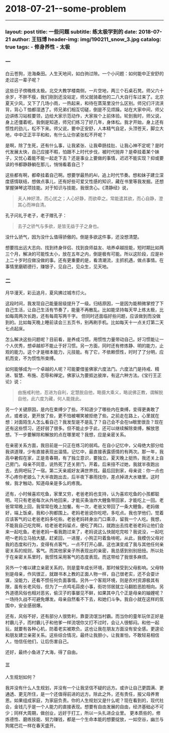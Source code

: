 # 2018-07-21--some-problem

***

### layout: post title: 一些问题 subtitle: 练太极学到的 date: 2018-07-21 author: 王钰博 header-img: img/190211\_snow\_3.jpg catalog: true tags: - 修身养性 - 太极

### 一

白云苍狗，沧海桑田。人生天地间，如白驹过隙。一个小问题：如何能中正安舒的走过这一辈子呢？

这些日子傍晚练太极。北交大教学楼南侧，一片空地，两三个石桌石凳。师父六十余岁，不胖不瘦，我们刚到还没站定，师父就骑着他的二八大自行车过来了。北京夏天少风，又下了几场小雨，一热起来，和待在蒸笼里没什么区别。师兄们汗流浃背，背心Ｔ恤都湿透了。师兄弟们相互切磋，倒是不见烦躁。站在大家中间，师父边讲练习站桩要领，边给大家示范动作，大家挨个上前体验。轮到我时，师父说，身上还僵着呢。我倒是知道，师兄们练习了好几年，身体松。我才开始，身上还有惯性的劲儿，松不下来。师父说，要中正安舒，人本精气自足，头顶苍天，脚立大地，中中正正平平和和，有什么让你紧张松不开呢？

是啊，除了生死，还有什么事，让我紧张、让我牵肠挂肚、让我心神不定呢？是时代发展太快，自己应接不暇，怕跟不上时代步伐，被时代抛弃？是牵挂着某个妹子，又忧心着能不能一起走下去？还是事业上要做的事情，迟迟不能实现？抑或要读的书都静静躺在那儿，悄悄看着自己？

这些都有啊，都牵挂着自己啊。想要学最热的AI，追上时代节奏。想和妹子建立深度感情联结，想做点事儿，还有好些可爱又性感的知识，藏在书里等我发掘。还想掌握弹琴这项技能。对于知识与技能，我很贪心。《清静经》说，

> 夫人神好清，而心扰之；人心好静，而欲牵之。常能遣其欲，而心自静，澄其心而神自清。

孔子问礼于老子，老子赠孔子：

> 去子之骄气与多欲，是皆无益于子之身也。

没什么骄气，因为没什么值得骄傲的。倒是多欲这件事，还没想清楚。

想要找出远大志向、找到终身伴侣、找到良师益友、培养卓越技能，短时期比如两三个月，解决的可能性太小，放在五年之内，倒是极有可能。所以这阶段，应是补上二十岁时应做没做的事。还有更重要的是，看清潮流，主抓机遇，做点事情。在事情里磨砺德行，赚银子，见自己，见众生，见天地。

### 二

月华漫天，彩云追月，夏风拂过城市灯火。

这段时间，我发现自己能量层级提升了一级。归结原因，一是因为能稍微掌控了下自己生活，让自己生活有节奏了，能量不再散乱。比如能坚持每天早上练太极，比如每周两次长跑，还有每周写两千字。 但同时还面临好些问题，应该做到而没做到的。比如每天晚上睡前读会三五页书，别再刷手机。比如每天十一点关灯第二天七点起床。

怎么解决这些问题呢？目前看，是养成习惯。用惯性力量带动自己。好习惯能让一个人优秀，想卓越却不能止于好习惯。另一方面，同时还有修炼静、明的能力，止观的能力。这个才是根本能力，元技能。有了它，不依赖惯性，时时了了分明，应机而变，不为惯性所束缚。

如何能够成为一个卓越的人呢？可能要借鉴佛家六度法门。六度法门是持戒、精进、智慧、布施、忍辱和禅定。佛家认为要抵达彼岸，有这六种方法。《宝行王正论》说：

> 由施戒利他，忍进为自利，定慧脱自他，略摄大乘义，略说佛正教，谓解脱自他，此六度为藏，何人能拨此。

另一个关键原因，是内在束缚少了些。不知道少了哪些内在束缚，变得更勇敢了点，或者说，更开放了些，更不怕被嘲笑被拒绝了些。之前走在路上，心里就在想：对面陌生人怎么看自己？我发型是不是乱了？自己会不会在ta眼里很丑？现在还有这些惯习，还好弱了很多。但不能止步于此，还可以继续解除束缚，解放思想。下一步要解除和解放的点在哪里呢？我想，应是亲密关系。

在亲密关系方面，我目前是一只正在练习的弱鸡。在自小记忆中，父母绝大部分给我讲道理，少有直接表现出温情。记忆中，最直接表露感情的有两次。那一年，我高中暑假在家，正是青春期，有了独立意识，要独立。夏天晚上挺热，我还关上自己房门。母亲不同意，说热死了还关房门，开着。后来扭不过她，我就半夜跑出去，去网吧玩了一宿。第二天亲戚好友满世界找。最后回到家，母亲说：你一点也不心疼你老娘么？大半夜跑出去，后半夜下暴雨找你，差点掉进大水塘里。这时候，我才触动，知道母亲是多么的疼我。

还有，小时候喜欢吃鱼，家里又穷，老爸老妈也支持，认为喜欢吃鱼的小孩都聪明。可只有老爸每次从外地回来，才能买条油炸大鲤鱼带回家，才能吃上一回。老爸常常晚上回，我常常在晚上加餐。有一次，老爸又带回了一条大鲤鱼，老妈做好，端上饭桌，我和小狗都围上。老妈老爸说你吃吧，多吃点。我也学他们，觉着应该客气的让老爸老妈多吃些。老爸老妈转身出门口乘凉，留我一个人吃。我想，不能我自己吃完啊，给老爸老妈留点，便吃了两口，就跑出去找老爸老妈让他们会来一起吃鱼。老爸老妈一看我跑过来了，老妈说这么快就吃完啦？我说没，一起吃吧～老妈立马拍大腿，赶紧回，一进屋，小狗正叼着鱼啃呢。从此，我模仿父母对我的态度和行为，变得有点客气，一点不打开心扉。这也演变成了我与其他任何亲密关系的规则，客气。而其他家亲子所表现出的亲密，我总感到别别扭扭。所以处于在亲密关系里时，我惯性采用客气的态度表现。而这带给了我很多麻烦。

另外一个难以建立亲密关系的，则是童年成长环境，那时候受到父母影响。父母特别是母亲，作风很正，就跟书本上教的正面人物一样，自己很老实，还不会耍计谋，没能力，还看不惯任何负面事情。另外一个客观环境，则是农村资源极其有限，虽有长老风俗，但为了一点鸡毛蒜皮小事，街坊邻居就立马翻脸恶脸相向。另外道德风俗也相对恶劣，偷汉子的事屡见不鲜，如果其中几个正是母亲的妯娌呢？一场持久战不可避免爆发。母亲自然看不下去，和她们斗争。我自小就在这样的氛围中，安全感弱爆。

还有，风俗不好，还有部分人很势利，靠耍流氓当村霸。而当你的童年玩伴正好是村霸儿子，而村霸儿子和他爹一样流氓你又打不过时，会让人很郁闷。和他一起玩，就要有各种心机，防着老实被欺负。这也让我在朋友方面没有安全感。更遑论和朋友建立亲密关系。这些综合情况，最终让我胆小，让我害怕，不敢轻易相信人，怕信任他们，让后伤害自己。

还好，最终小鱼进了大海，得了自由。

#### 三

人生规划如何？

我并没有什么人生规划，并没有一个让我坚信不疑的远方。或许让自己更圆满、更通透、更无所住，是一个还值得前进的远方。除此之外，还有责任，报父母养育恩。如果组成家庭，为家庭负责。你的人生规划又是什么呢？现在看到的，现代社会，金钱几乎是一个人能力的直接表现。想要有自由发展的自由，经济基础必不可少；同样大周期，做创业，远好于打工，所以一头扎进企业里。 更本质些的，修炼德性、磨练技能、努力赚钱，都是一个生命本能的想要绽放，一如空谷，幽兰与狗尾巴花一样在春天盛开。
